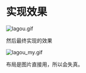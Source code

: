 # 实现效果

![lagou.gif](https://upload-images.jianshu.io/upload_images/2148217-9a691ebeb1f70d33.gif?imageMogr2/auto-orient/strip)

然后最终实现的效果

![lagou_my.gif](https://upload-images.jianshu.io/upload_images/2148217-b743e0559ad1594c.gif?imageMogr2/auto-orient/strip)

布局是图片直接用，所以会失真。
